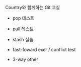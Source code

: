 Country와 함께하는 Git 교실

- pop 테스트
- pull 테스트
- stash 실습




- fast-foward exer / conflict test
- 3-way other
